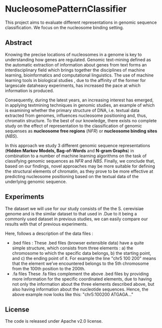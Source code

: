 # NucleosomePatternClassifier
This project aims to evaluate different representations in genomic sequence classification.
We focus on the nucleosome binding setting.

## Abstract
Knowing the precise locations of nucleosomes in a genome is key to understanding how genes are regulated.
Genomic text-mining defined as the automatic extraction of information about genes from text forms
an interdisciplinary field which brings together the disciplines of machine learning, bioinformatics 
and computational linguistics. The use of machine learning tools in biological studies , due to the
affinity of the former for largescale dataheavy experiments, has increased the pace at which information
is produced.

Consequently, during the latest years, an increasing interest has emerged, in applying textmining
techniques in genomic studies, an example of which is examining whether the primary structure of DNA,
i.e. textual data extracted from genomes, influences nucleosome positioning and, thus, chromatin
structure. To the best of our knowledge, there exists no complete study on the effect of representation to 
the classification of genomic sequenses as **nucleosome free regions** (*NFR*) or **nucleosome binding sites** (*NBS*). 

In this approach we study 3 different genomic sequence representations (**Hidden Markov Models, Bag-of-Words**
and  **N-gram Graphs**) in combination to a number of machine learning algorithms on the task of classifying 
genomic sequences as *NFR* and *NBS*. Finally, we conclude that, based on our findings, novel approaches may
be more suitable for defining the structural elements of chromatin, as they prove to be more effective at 
predicting nucleosome positioning based on the textual data of the underlying genomic sequence.

## Experiments
The dataset we will use for our study consists of the the S. cerevisiae genome and is the
similar dataset to that used in .Due to it being a commonly used dataset in previous
studies, we can easily compare our results with that of previous experiments.

Here, follows a description of the data files :
* .bed files : These .bed files (browser extensible data) have a quite simple structure, which consists from three elements : 
a) the chromosome to which the specific data belongs, 
b) the starting point, and 
c) the ending point of it.
For example the line "chr5 100 200" means that the element we’ve encountered belongs to the 5th
chromosome from the 100th position to the 200th.
* .fa files
These .fa files complement the above .bed files by providing more information for the specific coordinated 
elements, due to having not only the information about the three elements described above, but also having 
information about the nucleotide sequences. Hence, the above example now looks like this: "chr5:100200
ATGAGA..."

## License
The code is released under Apache v2.0 license.
